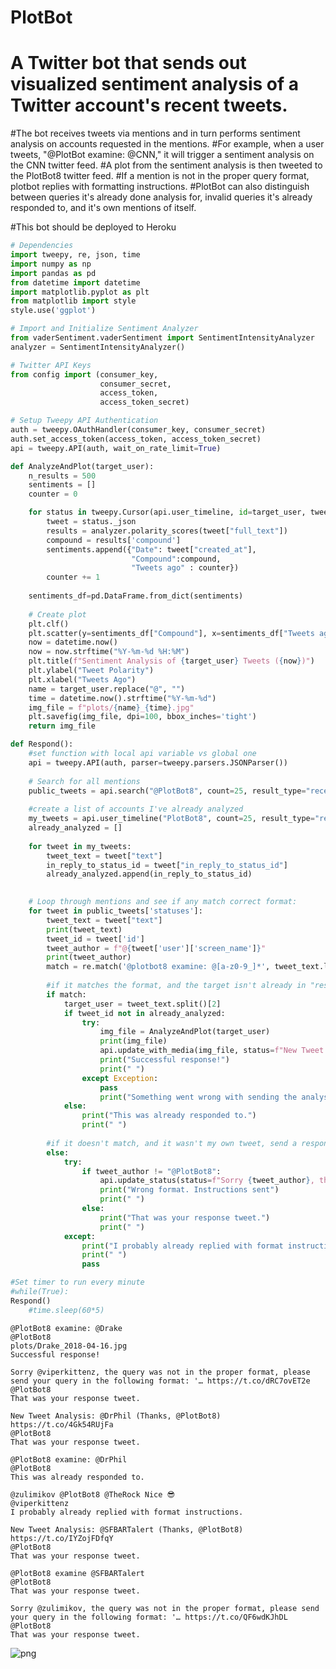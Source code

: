 # PlotBot

# A Twitter bot that sends out visualized sentiment analysis of a Twitter account's recent tweets.

#The bot receives tweets via mentions and in turn performs sentiment analysis on accounts requested in the mentions.
#For example, when a user tweets, "@PlotBot examine: @CNN," it will trigger a sentiment analysis on the CNN twitter feed.
#A plot from the sentiment analysis is then tweeted to the PlotBot8 twitter feed.
#If a mention is not in the proper query format, plotbot replies with formatting instructions.
#PlotBot can also distinguish between queries it's already done analysis for, invalid queries it's already responded to, and it's own mentions of itself.

#This bot should be deployed to Heroku

```python
# Dependencies
import tweepy, re, json, time
import numpy as np
import pandas as pd
from datetime import datetime
import matplotlib.pyplot as plt
from matplotlib import style
style.use('ggplot')

# Import and Initialize Sentiment Analyzer
from vaderSentiment.vaderSentiment import SentimentIntensityAnalyzer
analyzer = SentimentIntensityAnalyzer()

# Twitter API Keys
from config import (consumer_key, 
                    consumer_secret, 
                    access_token, 
                    access_token_secret)

# Setup Tweepy API Authentication
auth = tweepy.OAuthHandler(consumer_key, consumer_secret)
auth.set_access_token(access_token, access_token_secret)
api = tweepy.API(auth, wait_on_rate_limit=True)
```


```python
def AnalyzeAndPlot(target_user):
    n_results = 500
    sentiments = []
    counter = 0

    for status in tweepy.Cursor(api.user_timeline, id=target_user, tweet_mode="extended").items(n_results):
        tweet = status._json
        results = analyzer.polarity_scores(tweet["full_text"])
        compound = results['compound']
        sentiments.append({"Date": tweet["created_at"], 
                           "Compound":compound,
                           "Tweets ago" : counter})
        counter += 1
        
    sentiments_df=pd.DataFrame.from_dict(sentiments)
    
    # Create plot
    plt.clf()
    plt.scatter(y=sentiments_df["Compound"], x=sentiments_df["Tweets ago"])
    now = datetime.now()
    now = now.strftime("%Y-%m-%d %H:%M")
    plt.title(f"Sentiment Analysis of {target_user} Tweets ({now})")
    plt.ylabel("Tweet Polarity")
    plt.xlabel("Tweets Ago")
    name = target_user.replace("@", "")
    time = datetime.now().strftime("%Y-%m-%d")
    img_file = f"plots/{name}_{time}.jpg"
    plt.savefig(img_file, dpi=100, bbox_inches='tight')
    return img_file

```


```python
def Respond():
    #set function with local api variable vs global one
    api = tweepy.API(auth, parser=tweepy.parsers.JSONParser())
    
    # Search for all mentions
    public_tweets = api.search("@PlotBot8", count=25, result_type="recent")
    
    #create a list of accounts I've already analyzed
    my_tweets = api.user_timeline("PlotBot8", count=25, result_type="recent")
    already_analyzed = []
    
    for tweet in my_tweets:
        tweet_text = tweet["text"]
        in_reply_to_status_id = tweet["in_reply_to_status_id"]
        already_analyzed.append(in_reply_to_status_id)
    

    # Loop through mentions and see if any match correct format: 
    for tweet in public_tweets['statuses']:
        tweet_text = tweet["text"]
        print(tweet_text)
        tweet_id = tweet['id']
        tweet_author = f"@{tweet['user']['screen_name']}"
        print(tweet_author)
        match = re.match('@plotbot8 examine: @[a-z0-9_]*', tweet_text.lower())
        
        #if it matches the format, and the target isn't already in "responded" list, analyze and reply
        if match:
            target_user = tweet_text.split()[2]
            if tweet_id not in already_analyzed:
                try:
                    img_file = AnalyzeAndPlot(target_user)
                    print(img_file)
                    api.update_with_media(img_file, status=f"New Tweet Analysis: {target_user} (Thanks, {tweet_author})", in_reply_to_status_id = tweet_id)
                    print("Successful response!")
                    print(" ")
                except Exception:
                    pass
                    print("Something went wrong with sending the analysis.")
            else:
                print("This was already responded to.")
                print(" ")
                                      
        #if it doesn't match, and it wasn't my own tweet, send a response with formatting instructions
        else:
            try:
                if tweet_author != "@PlotBot8":
                    api.update_status(status=f"Sorry {tweet_author}, the query was not in the proper format, please send your query in the following format: '@PlotBot8 examine: @[screen_name to be analyzed].'", in_reply_to_status_id = tweet_id)
                    print("Wrong format. Instructions sent")
                    print(" ")
                else:
                    print("That was your response tweet.")
                    print(" ")
            except:
                print("I probably already replied with format instructions.")
                print(" ")
                pass
```


```python
#Set timer to run every minute
#while(True):
Respond()
    #time.sleep(60*5)
```

    @PlotBot8 examine: @Drake
    @PlotBot8
    plots/Drake_2018-04-16.jpg
    Successful response!
     
    Sorry @viperkittenz, the query was not in the proper format, please send your query in the following format: '… https://t.co/dRC7ovET2e
    @PlotBot8
    That was your response tweet.
     
    New Tweet Analysis: @DrPhil (Thanks, @PlotBot8) https://t.co/4Gk54RUjFa
    @PlotBot8
    That was your response tweet.
     
    @PlotBot8 examine: @DrPhil
    @PlotBot8
    This was already responded to.
     
    @zulimikov @PlotBot8 @TheRock Nice 😎
    @viperkittenz
    I probably already replied with format instructions.
     
    New Tweet Analysis: @SFBARTalert (Thanks, @PlotBot8) https://t.co/IYZojFDfqY
    @PlotBot8
    That was your response tweet.
     
    @PlotBot8 examine @SFBARTalert
    @PlotBot8
    That was your response tweet.
     
    Sorry @zulimikov, the query was not in the proper format, please send your query in the following format: '… https://t.co/QF6wdKJhDL
    @PlotBot8
    That was your response tweet.
     
    


![png](output_3_1.png)

